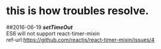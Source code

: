 # this is how troubles resolve.

##2016-06-19
  ***setTimeOut***  
     ES6   will not support react-timer-mixin   
     ref-url:https://github.com/reactjs/react-timer-mixin/issues/4 

